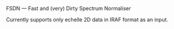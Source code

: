 FSDN — Fast and (very) Dirty Spectrum Normaliser

Currently supports only echelle 2D data in IRAF format as an input.
